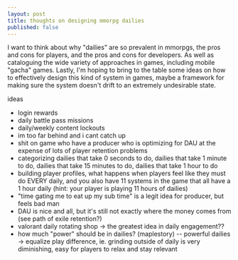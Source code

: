 ```yaml
---
layout: post
title: thoughts on designing mmorpg dailies
published: false
---
```


I want to think about why "dailies" are so prevalent in mmorpgs, the pros and cons for players, and the pros and cons for developers. As well as cataloguing the wide variety of approaches in games, including mobile "gacha" games. Lastly, I'm hoping to bring to the table some ideas on how to effectively design this kind of system in games, maybe a framework for making sure the system doesn't drift to an extremely undesirable state.

ideas
- login rewards
- daily battle pass missions
- daily/weekly content lockouts
- im too far behind and i cant catch up
- shit on game who have a producer who is optimizing for DAU at the expense of lots of player retention problems
- categorizing dailies that take 0 seconds to do, dailies that take 1 minute to do, dailies that take 15 minutes to do, dailies that take 1 hour to do
- building player profiles, what happens when players feel like they must do EVERY daily, and you also have 11 systems in the game that all have a 1 hour daily (hint: your player is playing 11 hours of dailies)
- "time gating me to eat up my sub time" is a legit idea for producer, but feels bad man
- DAU is nice and all, but it's still not exactly where the money comes from (see path of exile retention?)
- valorant daily rotating shop -> the greatest idea in daily engagement??
- how much "power" should be in dailies? (maplestory)
-- powerful dailies -> equalize play difference, ie. grinding outside of daily is very diminishing, easy for players to relax and stay relevant
